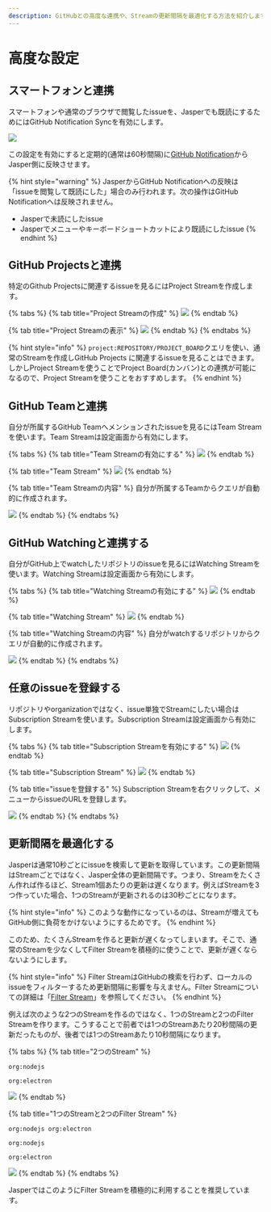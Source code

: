 ```yaml
---
description: GitHubとの高度な連携や、Streamの更新間隔を最適化する方法を紹介します。
---
```


# 高度な設定

## スマートフォンと連携 <a href="#mobile" id="mobile"></a>

スマートフォンや通常のブラウザで閲覧したissueを、Jasperでも既読にするためにはGitHub Notification Syncを有効にします。

![](../.gitbook/assets/07\_notification\_sync.png)

この設定を有効にすると定期的(通常は60秒間隔)に[GitHub Notification](https://github.com/notifications)からJasper側に反映させます。

{% hint style="warning" %}
JasperからGitHub Notificationへの反映は「issueを閲覧して既読にした」場合のみ行われます。次の操作はGitHub Notificationへは反映されません。

* Jasperで未読にしたissue
* Jasperでメニューやキーボードショートカットにより既読にしたissue
{% endhint %}

## GitHub Projectsと連携 <a href="#project" id="project"></a>

特定のGithub Projectsに関連するissueを見るにはProject Streamを作成します。

{% tabs %}
{% tab title="Project Streamの作成" %}
![](../.gitbook/assets/07\_project\_stream1.png)
{% endtab %}

{% tab title="Project Streamの表示" %}
![](../.gitbook/assets/07\_project\_stream2.png)
{% endtab %}
{% endtabs %}

{% hint style="info" %}
`project:REPOSITORY/PROJECT_BOARD`クエリを使い、通常のStreamを作成しGitHub Projects に関連するissueを見ることはできます。しかしProject Streamを使うことでProject Board(カンバン)との連携が可能になるので、Project Streamを使うことをおすすめします。
{% endhint %}

## GitHub Teamと連携 <a href="#team" id="team"></a>

自分が所属するGitHub Teamへメンションされたissueを見るにはTeam Streamを使います。Team Streamは設定画面から有効にします。

{% tabs %}
{% tab title="Team Streamの有効にする" %}
![](../.gitbook/assets/07\_team\_stream1.png)
{% endtab %}

{% tab title="Team Stream" %}
![](../.gitbook/assets/07\_team\_stream3.png)
{% endtab %}

{% tab title="Team Streamの内容" %}
自分が所属するTeamからクエリが自動的に作成されます。

![](../.gitbook/assets/07\_team\_stream2.png)
{% endtab %}
{% endtabs %}

## GitHub Watchingと連携する <a href="#watching" id="watching"></a>

自分がGitHub上でwatchしたリポジトリのissueを見るにはWatching Streamを使います。Watching Streamは設定画面から有効にします。

{% tabs %}
{% tab title="Watching Streamの有効にする" %}
![](../.gitbook/assets/07\_watchiing\_stream1.png)
{% endtab %}

{% tab title="Watching Stream" %}
![](../.gitbook/assets/07\_watching\_stream2.png)
{% endtab %}

{% tab title="Watching Streamの内容" %}
自分がwatchするリポジトリからクエリが自動的に作成されます。

![](../.gitbook/assets/07\_watching\_stream3.png)
{% endtab %}
{% endtabs %}

## 任意のissueを登録する <a href="#subscription" id="subscription"></a>

リポジトリやorganizationではなく、issue単独でStreamにしたい場合はSubscription Streamを使います。Subscription Streamは設定画面から有効にします。

{% tabs %}
{% tab title="Subscription Streamを有効にする" %}
![](../.gitbook/assets/07\_subscription\_stream1.png)
{% endtab %}

{% tab title="Subscription Stream" %}
![](../.gitbook/assets/07\_subscription\_stream2.png)
{% endtab %}

{% tab title="issueを登録する" %}
Subscription Streamを右クリックして、メニューからissueのURLを登録します。

![](../.gitbook/assets/07\_subscription\_stream3.png)
{% endtab %}
{% endtabs %}

## 更新間隔を最適化する <a href="#optimize" id="optimize"></a>

Jasperは通常10秒ごとにissueを検索して更新を取得しています。この更新間隔はStreamごとではなく、Jasper全体の更新間隔です。つまり、Streamをたくさん作れば作るほど、Stream1個あたりの更新は遅くなります。例えばStreamを3つ作っていた場合、1つのStreamが更新されるのは30秒ごとになります。

{% hint style="info" %}
このような動作になっているのは、Streamが増えてもGitHub側に負荷をかけないようにするためです。
{% endhint %}

このため、たくさんStreamを作ると更新が遅くなってしまいます。そこで、通常のStreamを少なくしてFilter Streamを積極的に使うことで、更新が遅くならないようにします。

{% hint style="info" %}
Filter StreamはGitHubの検索を行わず、ローカルのissueをフィルターするため更新間隔に影響を与えません。Filter Streamについての詳細は「[Filter Stream](../reference/filter-stream.md)」を参照してください。
{% endhint %}

例えば次のような2つのStreamを作るのではなく、1つのStreamと2つのFilter Streamを作ります。こうすることで前者では1つのStreamあたり20秒間隔の更新だったものが、後者では1つのStreamあたり10秒間隔になります。

{% tabs %}
{% tab title="2つのStream" %}
```
org:nodejs
```

```
org:electron
```

![](../.gitbook/assets/07\_optimize\_interval1.png)
{% endtab %}

{% tab title="1つのStreamと2つのFilter Stream" %}
```
org:nodejs org:electron
```

```
org:nodejs
```

```
org:electron
```

![](../.gitbook/assets/07\_optimize\_interval2.png)
{% endtab %}
{% endtabs %}

JasperではこのようにFilter Streamを積極的に利用することを推奨しています。

